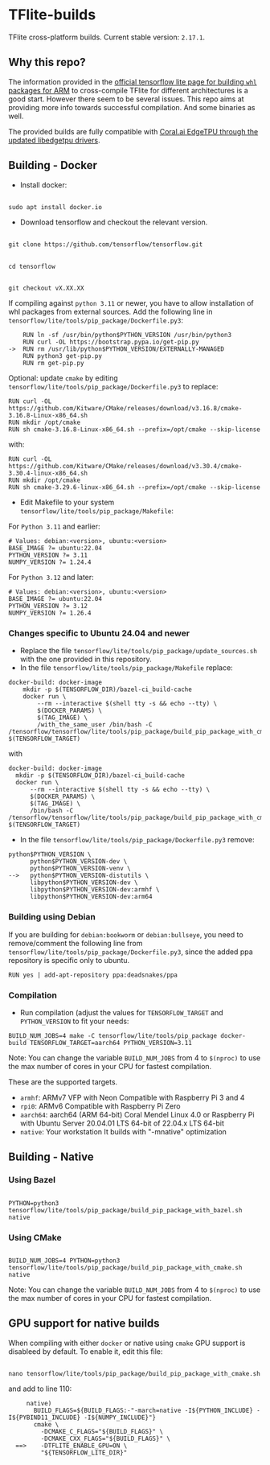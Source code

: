 # TFlite-builds

TFlite cross-platform builds. Current stable version: `2.17.1`.

## Why this repo?

The information provided in the [official tensorflow lite page for building `whl` packages for ARM](https://www.tensorflow.org/lite/guide/build_cmake_pip) to cross-compile TFlite for different architectures is a good start. However there seem to be several issues. This repo aims at providing more info towards successful compilation. And some binaries as well. 

The provided builds are fully compatible with  [Coral.ai EdgeTPU through the updated libedgetpu drivers](https://github.com/feranick/libedgetpu).

## Building - Docker

- Install docker:

##
    sudo apt install docker.io

- Download tensorflow and checkout the relevant version.

##
    git clone https://github.com/tensorflow/tensorflow.git
##
    cd tensorflow
##
    git checkout vX.XX.XX


If compiling against `python 3.11` or newer, you have to allow installation of whl packages from external sources. Add the following line in `tensorflow/lite/tools/pip_package/Dockerfile.py3`:
```
    RUN ln -sf /usr/bin/python$PYTHON_VERSION /usr/bin/python3
    RUN curl -OL https://bootstrap.pypa.io/get-pip.py
->  RUN rm /usr/lib/python$PYTHON_VERSION/EXTERNALLY-MANAGED
    RUN python3 get-pip.py
    RUN rm get-pip.py
```
Optional: update `cmake` by editing `tensorflow/lite/tools/pip_package/Dockerfile.py3` to replace:
```
RUN curl -OL https://github.com/Kitware/CMake/releases/download/v3.16.8/cmake-3.16.8-Linux-x86_64.sh
RUN mkdir /opt/cmake
RUN sh cmake-3.16.8-Linux-x86_64.sh --prefix=/opt/cmake --skip-license
```
with:
```
RUN curl -OL https://github.com/Kitware/CMake/releases/download/v3.30.4/cmake-3.30.4-linux-x86_64.sh
RUN mkdir /opt/cmake
RUN sh cmake-3.29.6-linux-x86_64.sh --prefix=/opt/cmake --skip-license
```

- Edit Makefile to your system `tensorflow/lite/tools/pip_package/Makefile`:

For `Python 3.11` and earlier:
```
# Values: debian:<version>, ubuntu:<version>
BASE_IMAGE ?= ubuntu:22.04
PYTHON_VERSION ?= 3.11
NUMPY_VERSION ?= 1.24.4
```
For `Python 3.12` and later:
```
# Values: debian:<version>, ubuntu:<version>
BASE_IMAGE ?= ubuntu:22.04
PYTHON_VERSION ?= 3.12
NUMPY_VERSION ?= 1.26.4
```

### Changes specific to Ubuntu 24.04 and newer

- Replace the file `tensorflow/lite/tools/pip_package/update_sources.sh` with the one provided in this repository.
- In the file `tensorflow/lite/tools/pip_package/Makefile` replace: 

```
docker-build: docker-image
	mkdir -p $(TENSORFLOW_DIR)/bazel-ci_build-cache
	docker run \
		--rm --interactive $(shell tty -s && echo --tty) \
		$(DOCKER_PARAMS) \
		$(TAG_IMAGE) \
		/with_the_same_user /bin/bash -C /tensorflow/tensorflow/lite/tools/pip_package/build_pip_package_with_cmake.sh $(TENSORFLOW_TARGET)
  ```
  with 
  ```
  docker-build: docker-image
	mkdir -p $(TENSORFLOW_DIR)/bazel-ci_build-cache
	docker run \
		--rm --interactive $(shell tty -s && echo --tty) \
		$(DOCKER_PARAMS) \
		$(TAG_IMAGE) \
        /bin/bash -C /tensorflow/tensorflow/lite/tools/pip_package/build_pip_package_with_cmake.sh $(TENSORFLOW_TARGET)
  ```    
  
- In the file `tensorflow/lite/tools/pip_package/Dockerfile.py3` remove:
```
python$PYTHON_VERSION \
      python$PYTHON_VERSION-dev \
      python$PYTHON_VERSION-venv \
-->   python$PYTHON_VERSION-distutils \
      libpython$PYTHON_VERSION-dev \
      libpython$PYTHON_VERSION-dev:armhf \
      libpython$PYTHON_VERSION-dev:arm64
```

### Building using Debian
If you are building for `debian:bookworm` or `debian:bullseye`, you need to remove/comment the following line from `tensorflow/lite/tools/pip_package/Dockerfile.py3`, since the added ppa repository is specific only to ubuntu.

```
RUN yes | add-apt-repository ppa:deadsnakes/ppa
```

### Compilation

- Run compilation (adjust the values for `TENSORFLOW_TARGET` and `PYTHON_VERSION` to fit your needs:

```
BUILD_NUM_JOBS=4 make -C tensorflow/lite/tools/pip_package docker-build TENSORFLOW_TARGET=aarch64 PYTHON_VERSION=3.11
```
Note: You can change the variable `BUILD_NUM_JOBS` from 4 to `$(nproc)` to use the max number of cores in your CPU for fastest compilation.

These are the supported targets.

- `armhf`:  ARMv7 VFP with Neon Compatible with Raspberry Pi 3 and 4
- `rpi0`: ARMv6 Compatible with Raspberry Pi Zero
- `aarch64`: aarch64 (ARM 64-bit) Coral Mendel Linux 4.0 or Raspberry Pi with Ubuntu Server 20.04.01 LTS 64-bit of 22.04.x LTS 64-bit
- `native`: 	Your workstation 	It builds with "-mnative" optimization

## Building - Native
### Using Bazel

##
    PYTHON=python3 tensorflow/lite/tools/pip_package/build_pip_package_with_bazel.sh native


### Using CMake
##
    BUILD_NUM_JOBS=4 PYTHON=python3 tensorflow/lite/tools/pip_package/build_pip_package_with_cmake.sh native

Note: You can change the variable `BUILD_NUM_JOBS` from 4 to `$(nproc)` to use the max number of cores in your CPU for fastest compilation.

## GPU support for native builds
When compiling with either `docker` or native using `cmake` GPU support is disableed by default. To enable it, edit this file:

##
    nano tensorflow/lite/tools/pip_package/build_pip_package_with_cmake.sh

and add to line 110:
```
     native)
       BUILD_FLAGS=${BUILD_FLAGS:-"-march=native -I${PYTHON_INCLUDE} -I${PYBIND11_INCLUDE} -I${NUMPY_INCLUDE}"}
       cmake \
         -DCMAKE_C_FLAGS="${BUILD_FLAGS}" \
         -DCMAKE_CXX_FLAGS="${BUILD_FLAGS}" \
  ==>    -DTFLITE_ENABLE_GPU=ON \
         "${TENSORFLOW_LITE_DIR}"
```
